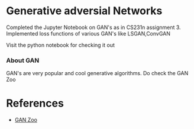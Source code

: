 # Generative adversial Networks

Completed the Jupyter Notebook on GAN's as in CS231n assignment 3. Implemented loss functions of various GAN's like LSGAN,ConvGAN

Visit the python notebook for checking it out

### About GAN
GAN's are very popular and cool generative algorithms. Do check the GAN Zoo

# References

* [GAN Zoo](https://deephunt.in/the-gan-zoo-79597dc8c347)